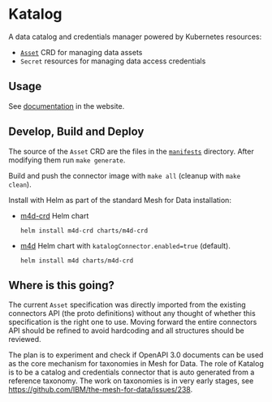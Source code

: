 # Katalog

A data catalog and credentials manager powered by Kubernetes resources:
- [`Asset`](docs/README.md#asset) CRD for managing data assets
- `Secret` resources for managing data access credentials

## Usage

See [documentation](https://ibm.github.io/the-mesh-for-data/latest/reference/katalog/) in the website.

## Develop, Build and Deploy

The source of the `Asset` CRD are the files in the [`manifests`](manifests) directory. After modifying them run `make generate`.

Build and push the connector image with `make all` (cleanup with `make clean`).

Install with Helm as part of the standard Mesh for Data installation:
- [m4d-crd](https://github.com/IBM/the-mesh-for-data/tree/master/charts/m4d-crd) Helm chart 
  ```
  helm install m4d-crd charts/m4d-crd
  ```
- [m4d](https://github.com/IBM/the-mesh-for-data/tree/master/charts/m4d) Helm chart with `katalogConnector.enabled=true` (default).
  ```
  helm install m4d charts/m4d-crd
  ```

## Where is this going?

The current `Asset` specification was directly imported from the existing connectors API (the proto definitions) without any thought of whether this specification is the right one to use. Moving forward the entire connectors API should be refined to avoid hardcoding and all structures should be reviewed.

The plan is to experiment and check if OpenAPI 3.0 documents can be used as the core mechanism for taxonomies in Mesh for Data. The role of Katalog is to be a catalog and credentials connector that is auto generated from a reference taxonomy. The work on taxonomies is in very early stages, see https://github.com/IBM/the-mesh-for-data/issues/238.

